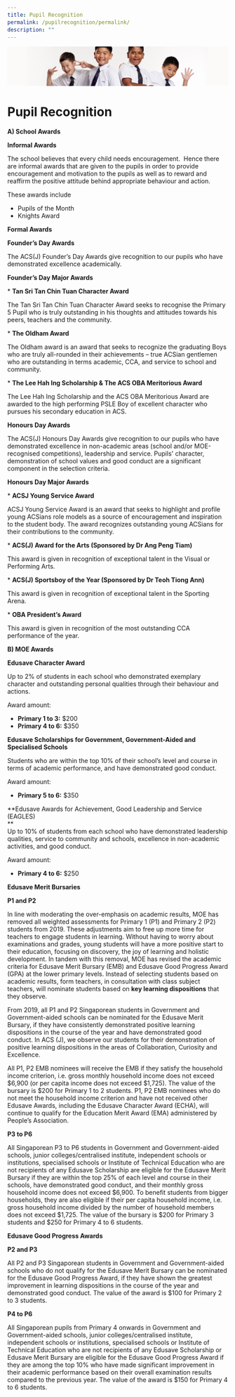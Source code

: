 ```yaml
---
title: Pupil Recognition
permalink: /pupilrecognition/permalink/
description: ""
---
```

![](/images/Sub-banner2.jpg)

Pupil Recognition
=================

**A) School Awards**

**Informal Awards**  

The school believes that every child needs encouragement.  Hence there are informal awards that are given to the pupils in order to provide encouragement and motivation to the pupils as well as to reward and reaffirm the positive attitude behind appropriate behaviour and action.

These awards include

*   Pupils of the Month
*   Knights Award

**Formal Awards**  

**Founder’s Day Awards**  

The ACS(J) Founder’s Day Awards give recognition to our pupils who have demonstrated excellence academically.

**Founder’s Day Major Awards**

\* **Tan Sri Tan Chin Tuan Character Award**  

The Tan Sri Tan Chin Tuan Character Award seeks to recognise the Primary 5 Pupil who is truly outstanding in his thoughts and attitudes towards his peers, teachers and the community.

\* **The Oldham Award**

The Oldham award is an award that seeks to recognize the graduating Boys who are truly all-rounded in their achievements – true ACSian gentlemen who are outstanding in terms academic, CCA, and service to school and community.

\* **The Lee Hah Ing Scholarship & The ACS OBA Meritorious Award**

The Lee Hah Ing Scholarship and the ACS OBA Meritorious Award are awarded to the high performing PSLE Boy of excellent character who pursues his secondary education in ACS.

**Honours Day Awards**

The ACS(J) Honours Day Awards give recognition to our pupils who have demonstrated excellence in non-academic areas (school and/or MOE-recognised competitions), leadership and service. Pupils' character, demonstration of school values and good conduct are a significant component in the selection criteria.

**Honours Day Major Awards**

\* **ACSJ Young Service Award**

ACSJ Young Service Award is an award that seeks to highlight and profile young ACSians role models as a source of encouragement and inspiration to the student body. The award recognizes outstanding young ACSians for their contributions to the community.

\* **ACS(J) Award for the Arts (Sponsored by Dr Ang Peng Tiam)**

This award is given in recognition of exceptional talent in the Visual or Performing Arts.

\* **ACS(J) Sportsboy of the Year (Sponsored by Dr Teoh Tiong Ann)**

This award is given in recognition of exceptional talent in the Sporting Arena.

\* **OBA President’s Award**

This award is given in recognition of the most outstanding CCA performance of the year.

**B) MOE Awards**

**Edusave Character Award**

Up to 2% of students in each school who demonstrated exemplary character and outstanding personal qualities through their behaviour and actions.

Award amount:

*   **Primary 1 to 3:** $200
*   **Primary 4 to 6:** $350

**Edusave Scholarships for Government, Government-Aided and Specialised Schools**

  

Students who are within the top 10% of their school’s level and course in terms of academic performance, and have demonstrated good conduct.  

Award amount:

*   **Primary 5 to 6:** $350

  

**Edusave Awards for Achievement, Good Leadership and Service (EAGLES)  
**  
Up to 10% of students from each school who have demonstrated leadership qualities, service to community and schools, excellence in non-academic activities, and good conduct.  
  
Award amount:

*   **Primary 4 to 6:** $250

  

**Edusave Merit Bursaries**

**P1 and P2**

In line with moderating the over-emphasis on academic results, MOE has removed all weighted assessments for Primary 1 (P1) and Primary 2 (P2) students from 2019. These adjustments aim to free up more time for teachers to engage students in learning. Without having to worry about examinations and grades, young students will have a more positive start to their education, focusing on discovery, the joy of learning and holistic development. In tandem with this removal, MOE has revised the academic criteria for Edusave Merit Bursary (EMB) and Edusave Good Progress Award (GPA) at the lower primary levels. Instead of selecting students based on academic results, form teachers, in consultation with class subject teachers, will nominate students based on **key learning dispositions** that they observe. 

  

From 2019, all P1 and P2 Singaporean students in Government and Government-aided schools can be nominated for the Edusave Merit Bursary, if they have consistently demonstrated positive learning dispositions in the course of the year and have demonstrated good conduct. In ACS (J), we observe our students for their demonstration of positive learning dispositions in the areas of Collaboration, Curiosity and Excellence. 

  

All P1, P2 EMB nominees will receive the EMB if they satisfy the household income criterion, i.e. gross monthly household income does not exceed $6,900 (or per capita income does not exceed $1,725). The value of the bursary is $200 for Primary 1 to 2 students. P1, P2 EMB nominees who do not meet the household income criterion and have not received other Edusave Awards, including the Edusave Character Award (ECHA), will continue to qualify for the Education Merit Award (EMA) administered by People’s Association.

  

**P3 to P6**

All Singaporean P3 to P6 students in Government and Government-aided schools, junior colleges/centralised institute, independent schools or institutions, specialised schools or Institute of Technical Education who are not recipients of any Edusave Scholarship are eligible for the Edusave Merit Bursary if they are within the top 25% of each level and course in their schools, have demonstrated good conduct, and their monthly gross household income does not exceed $6,900. To benefit students from bigger households, they are also eligible if their per capita household income, i.e. gross household income divided by the number of household members does not exceed $1,725. The value of the bursary is $200 for Primary 3 students and $250 for Primary 4 to 6 students.  

**Edusave Good Progress Awards**  

**P2 and P3**

All P2 and P3 Singaporean students in Government and Government-aided schools who do not qualify for the Edusave Merit Bursary can be nominated for the Edusave Good Progress Award, if they have shown the greatest improvement in learning dispositions in the course of the year and demonstrated good conduct. The value of the award is $100 for Primary 2 to 3 students.  

  

**P4 to P6**

All Singaporean pupils from Primary 4 onwards in Government and Government-aided schools, junior colleges/centralised institute, independent schools or institutions, specialised schools or Institute of Technical Education who are not recipients of any Edusave Scholarship or Edusave Merit Bursary are eligible for the Edusave Good Progress Award if they are among the top 10% who have made significant improvement in their academic performance based on their overall examination results compared to the previous year. The value of the award is $150 for Primary 4 to 6 students.